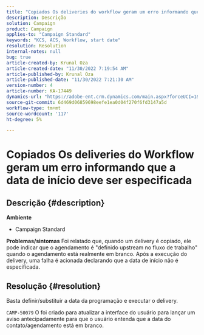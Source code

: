 ```yaml
---
title: "Copiados Os deliveries do workflow geram um erro informando que a data de início deve ser especificada"
description: Descrição
solution: Campaign
product: Campaign
applies-to: "Campaign Standard"
keywords: "KCS, ACS, Workflow, start date"
resolution: Resolution
internal-notes: null
bug: true
article-created-by: Krunal Oza
article-created-date: "11/30/2022 7:19:54 AM"
article-published-by: Krunal Oza
article-published-date: "11/30/2022 7:21:30 AM"
version-number: 4
article-number: KA-17449
dynamics-url: "https://adobe-ent.crm.dynamics.com/main.aspx?forceUCI=1&pagetype=entityrecord&etn=knowledgearticle&id=5eea425e-7f70-ed11-9561-6045bd006a22"
source-git-commit: 6d469d06859698eefe1ea0d04f270f6fd3147a5d
workflow-type: tm+mt
source-wordcount: '117'
ht-degree: 5%

---
```


# Copiados Os deliveries do Workflow geram um erro informando que a data de início deve ser especificada

## Descrição {#description}

<b>Ambiente</b>
- Campaign Standard



<b>Problemas/sintomas</b>
Foi relatado que, quando um delivery é copiado, ele pode indicar que o agendamento é &quot;definido upstream no fluxo de trabalho&quot; quando o agendamento está realmente em branco. Após a execução do delivery, uma falha é acionada declarando que a data de início não é especificada.


## Resolução {#resolution}


Basta definir/substituir a data da programação e executar o delivery.

`CAMP-50079` O foi criado para atualizar a interface do usuário para lançar um aviso antecipadamente para que o usuário entenda que a data do contato/agendamento está em branco.
